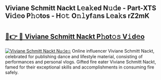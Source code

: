 ## Viviane Schmitt Nackt L𝚎a𝚔ed N𝚞𝚍e - Part-XTS Vi𝚍𝚎o P𝚑𝚘tos - H𝚘𝚝 O𝚗𝚕yf𝚊ns L𝚎a𝚔s rZ2mK

# <h2><a href="http://kf99g6d.oniu.top/?m=Viviane+Schmitt+Nackt">🔗👉 🔴 Viviane Schmitt Nackt P𝚑ot𝚘𝚜 V𝚒d𝚎o</a></h2>

[![Viviane Schmitt Nackt Nu𝚍e𝚜](https://i.imgur.com/0qMVB7G.gif)](http://kf99g6d.oniu.top/?m=Viviane+Schmitt+Nackt)
Online influencer Viviane Schmitt Nackt, celebrated for publishing dance and lifestyle material, consisting of performances and personal vlogs. Gifted fire eater Viviane Schmitt Nackt, famed for their exceptional skills and accomplishments in consuming fire safely.  
